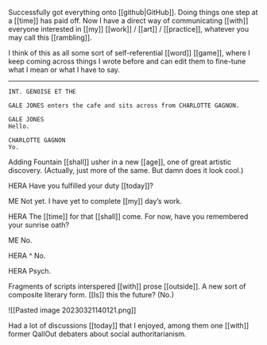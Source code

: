 Successfully got everything onto [[github|GitHub]]. Doing things one step at a [[time]] has paid off. Now I have a direct way of communicating [[with]] everyone interested in [[my]] [[work]] / [[art]] / [[practice]], whatever you may call this [[rambling]].

I think of this as all some sort of self-referential [[word]] [[game]], where I keep coming across things I wrote before and can edit them to fine-tune what I mean or what I have to say. 

***
```fountain
INT. GENOISE ET THE

GALE JONES enters the cafe and sits across from CHARLOTTE GAGNON.

GALE JONES
Hello.

CHARLOTTE GAGNON
Yo.
```
Adding Fountain [[shall]] usher in a new [[age]], one of great artistic discovery. (Actually, just more of the same. But damn does it look cool.)

HERA
Have you fulfilled your duty [[today]]?

ME
Not yet. I have yet to complete [[my]] day’s work.

HERA
The [[time]] for that [[shall]] come. For now, have you remembered your sunrise oath?

ME
No.

HERA ^
No.

HERA
Psych.

Fragments of scripts interspered [[with]] prose [[outside]]. A new sort of composite literary form. [[Is]] this the future? (No.)

![[Pasted image 20230321140121.png]]

Had a lot of discussions [[today]] that I enjoyed, among them one [[with]] former QallOut debaters about social authoritarianism.

